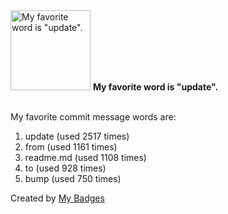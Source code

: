 <img src="https://my-badges.github.io/my-badges/favorite-word.png" alt="My favorite word is &quot;update&quot;." title="My favorite word is &quot;update&quot;." width="128">
<strong>My favorite word is &quot;update&quot;.</strong>
<br><br>

My favorite commit message words are:

1. update (used 2517 times)
2. from (used 1161 times)
3. readme.md (used 1108 times)
4. to (used 928 times)
5. bump (used 750 times)


Created by <a href="https://github.com/my-badges/my-badges">My Badges</a>